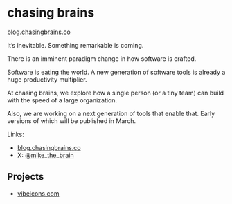 # chasing brains

[blog.chasingbrains.co](https://blog.chasingbrains.co)

It’s inevitable. Something remarkable is coming.

There is an imminent paradigm change in how software is crafted.

Software is eating the world. A new generation of software tools is already a huge productivity multiplier.

At chasing brains, we explore how a single person (or a tiny team) can build with the speed of a large organization.

Also, we are working on a next generation of tools that enable that. Early versions of which will be published in March.


Links:
- [blog.chasingbrains.co](https://blog.chasingbrains.co)
- X: [@mike_the_brain](https://x.com/mike_the_brain)


## Projects
- [vibeicons.com](https://vibeicons.com)
